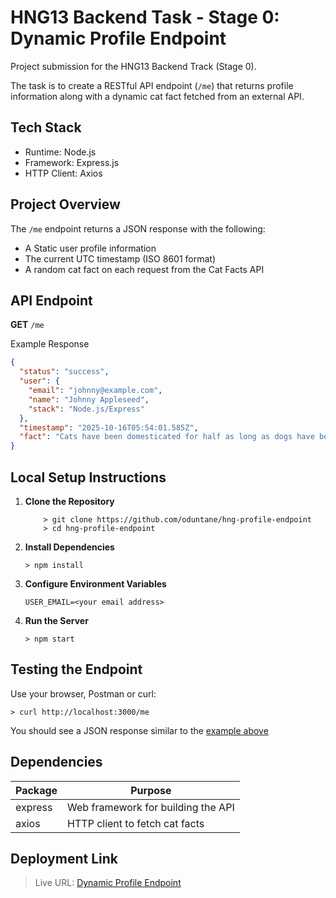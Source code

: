 # HNG13 Backend Task - Stage 0: Dynamic Profile Endpoint

Project submission for the HNG13 Backend Track (Stage 0).

The task is to create a RESTful API endpoint (<code>/me</code>) that returns profile information along with a 
dynamic cat fact fetched from an external API.

## Tech Stack

* Runtime: Node.js
* Framework: Express.js
* HTTP Client: Axios

## Project Overview

The <code>/me</code> endpoint returns a JSON response with the following:
* A Static user profile information
* The current UTC timestamp (ISO 8601 format)
* A random cat fact on each request from the Cat Facts API

## API Endpoint

<strong>GET</strong> <code>/me</code>

Example Response
```json
{
  "status": "success",
  "user": {
    "email": "johnny@example.com",
    "name": "Johnny Appleseed",
    "stack": "Node.js/Express"
  },
  "timestamp": "2025-10-16T05:54:01.585Z",
  "fact": "Cats have been domesticated for half as long as dogs have been."
}
```

## Local Setup Instructions

1. <strong>Clone the Repository</strong>
    ```
        > git clone https://github.com/oduntane/hng-profile-endpoint
        > cd hng-profile-endpoint
    ```
2. <strong>Install Dependencies</strong>
    ```
   > npm install
   ```
3. <strong>Configure Environment Variables</strong>
   ```
   USER_EMAIL=<your email address>
   ```
4. <strong>Run the Server</strong>
   ```
   > npm start
   ```
   
## Testing the Endpoint
Use your browser, Postman or curl:
```
> curl http://localhost:3000/me
```
You should see a JSON response similar to the <a href="#api-endpoint">example above</a>

## Dependencies
| Package | Purpose                            |
|---------|------------------------------------|
| express | Web framework for building the API |
| axios   | HTTP client to fetch cat facts     |


## Deployment Link

> Live URL: <a href="https://hng-profile-endpoint-production-9947.up.railway.app/">Dynamic Profile Endpoint</a>
